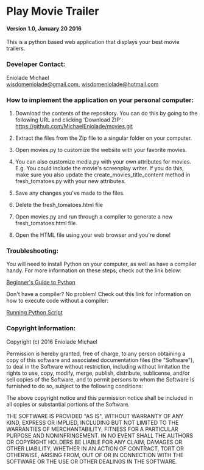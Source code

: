 <h1>Play Movie Trailer</h1>

<h4>Version 1.0, January 20 2016</h4>

<p>This is a python based web application that displays your best movie trailers.</p>

<h3>Developer Contact:</h3>

Eniolade Michael<br>
wisdomeniolade@gmail.com, wisdomeniolade@hotmail.com

<h3>How to implement the application on your personal computer:</h3>

1. Download the contents of the repository. You can do this by going to the following URL and clicking 'Download ZIP': https://github.com/MichaelEniolade/movies.git

2. Extract the files from the Zip file to a singular folder on your computer.

3. Open movies.py to customize the website with your favorite movies.

4. You can also customize media.py with your own attributes for movies. E.g. You could include the movie's screenplay writer. If you do this, make sure you also update the create_movies_title_content method in fresh_tomatoes.py with your new attributes.

5. Save any changes you've made to the files.

6. Delete the fresh_tomatoes.html file

7. Open movies.py and run through a compiler to generate a new fresh_tomatoes.html file.

8. Open the HTML file using your web browser and you're done!

<h3>Troubleshooting:</h3>

You will need to install Python on your computer, as well as have a compiler handy. For more information on these steps, check out the link below:

<a href = "https://wiki.python.org/moin/BeginnersGuide">Beginner's Guide to Python</a>

Don't have a compiler? No problem! Check out this link for information on how to execute code without a compiler:

<a href = "http://pythoncentral.io/execute-python-script-file-shell/">Running Python Script</a>

<h3>Copyright Information:</h3>

Copyright (c) 2016 Eniolade Michael

Permission is hereby granted, free of charge, to any person obtaining a copy of this software and associated documentation files (the "Software"), to deal in the Software without restriction, including without limitation the rights to use, copy, modify, merge, publish, distribute, sublicense, and/or sell copies of the Software, and to permit persons to whom the Software is furnished to do so, subject to the following conditions:

The above copyright notice and this permission notice shall be included in all copies or substantial portions of the Software.

THE SOFTWARE IS PROVIDED "AS IS", WITHOUT WARRANTY OF ANY KIND, EXPRESS OR IMPLIED, INCLUDING BUT NOT LIMITED TO THE WARRANTIES OF MERCHANTABILITY, FITNESS FOR A PARTICULAR PURPOSE AND NONINFRINGEMENT. IN NO EVENT SHALL THE AUTHORS OR COPYRIGHT HOLDERS BE LIABLE FOR ANY CLAIM, DAMAGES OR OTHER LIABILITY, WHETHER IN AN ACTION OF CONTRACT, TORT OR OTHERWISE, ARISING FROM, OUT OF OR IN CONNECTION WITH THE SOFTWARE OR THE USE OR OTHER DEALINGS IN THE SOFTWARE.
